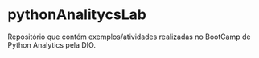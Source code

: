 # pythonAnalitycsLab
Repositório que contém exemplos/atividades realizadas no BootCamp de Python Analytics pela DIO.
